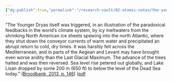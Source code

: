 ```yaml
---
{"dg-publish":true,"permalink":"/research-vault/02-atomic-notes/the-younger-dryas-period-10-700-bce-9-600-bce/"}
---
```


“The Younger Dryas itself was triggered, in an illustration of the paradoxical feedbacks in the world’s climate system, by icy meltwaters from the shrinking North American ice sheets spewing into the north Atlantic, where they shut down the conveyor currents of warm water and precipitated an abrupt return to cold, dry times. It was harshly felt across the Mediterranean, and in parts of the Aegean and Levant may have brought even worse aridity than the Last Glacial Maximum. The advance of the trees halted and was then reversed. Sea level rise petered out globally, and Lake Lisan dropped by some 200 m (650 ft) to below the level of the Dead Sea today.” ([Broodbank, 2013, p. 146](zotero://select/library/items/IR54JIQG)) ([pdf](zotero://open-pdf/library/items/85K7BT2G?page=134&annotation=6THWH4JS)
